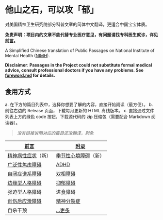 # 他山之石，可以攻「郁」

对美国精神卫生研究院部分科普文章的简体中文翻译，更适合中国宝宝体质。

**免责声明：项目内的文章不能代替专业医疗意见，有问题请找专科医生就诊，详见[前言](/foreword.md#阅读前须知)。**

A Simplified Chinese translation of Public Passages on National Institute of Mental Health ([NIMH](https://www.nimh.nih.gov)).

**Disclaimer: Passages in the Project could not substitute formal medical advice, consult professional doctors if you have any problems. See [foreword.md](/foreword.md#阅读前须知) for details.**

## 食用方式

a. 在下方的篇目列表中，选择你想要了解的内容，直接开始阅读（最方便）。
b. 前往右边的 Release 页面，下载每月更新的 HTML 离线版本。
c. 直接通过文件列表上方的绿色 code 按钮，下载源代码的 zip 压缩包（需要配合 Markdown 阅读器）。

> *没有链接说明对应的篇目还没翻译，别急*

| [前言] | [附录] |
|---|---|
| [精神病性症状]（新）| [季节性心境障碍]（新）|
| [广泛性焦虑障碍] | [ADHD] |
| [自闭症谱系障碍] | [双相障碍] |
| [边缘型人格障碍] | [抑郁障碍] |
| 强迫型人格障碍 | 进食障碍 |
| [创伤后应激障碍] | [精神分裂症] |
| 自杀干预 | [...更多] |

[前言]:/foreword.md
[广泛性焦虑障碍]:/articles/GAD.md
[精神病性症状]:/articles/Psychosis.md
[边缘型人格障碍]:/articles/BPD.md
[双相障碍]:/articles/BD.md
[季节性心境障碍]:/articles/SeasonalAD.md
[抑郁障碍]:/articles/Depression.md
[ADHD]:/articles/ADHD.md
[自闭症谱系障碍]:/articles/ASD.md
[创伤后应激障碍]:/articles/PTSD.md
[精神分裂症]:/articles/Schizophrenia.md
[附录]:/appendix.md
[...更多]:/articlelist.md
